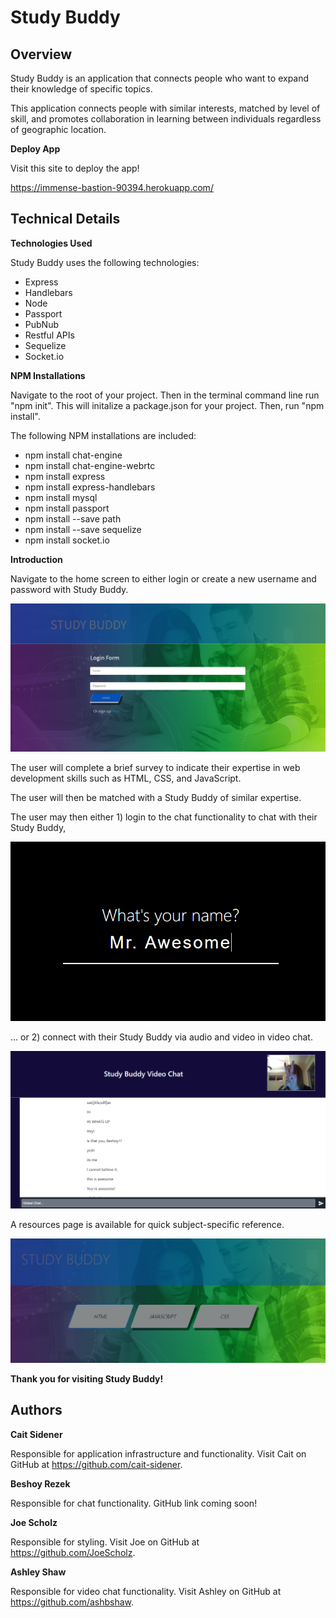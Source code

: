 # **Study Buddy**

## **Overview**
Study Buddy is an application that connects people who want to expand their knowledge of specific topics. 

This application connects people with similar interests, matched by level of skill, and promotes collaboration in learning between individuals regardless of geographic location.

**Deploy App**

Visit this site to deploy the app!

https://immense-bastion-90394.herokuapp.com/

## **Technical Details**
**Technologies Used**

Study Buddy uses the following technologies:

- Express
- Handlebars
- Node
- Passport
- PubNub
- Restful APIs
- Sequelize
- Socket.io

**NPM Installations**

Navigate to the root of your project. Then in the terminal command line run "npm init". This will initalize a package.json for your project. Then, run "npm install".

The following NPM installations are included:
- npm install chat-engine
- npm install chat-engine-webrtc
- npm install express
- npm install express-handlebars
- npm install mysql
- npm install passport
- npm install --save path
- npm install --save sequelize
- npm install socket.io

**Introduction**

Navigate to the home screen to either login or create a new username and password with Study Buddy.

![Home](/public/img/login.png)


The user will complete a brief survey to indicate their expertise in web development skills such as HTML, CSS, and JavaScript.

The user will then be matched with a Study Buddy of similar expertise.

The user may then either 1) login to the chat functionality to chat with their Study Buddy,

![Survey](/public/img/chat.png)

... or 2) connect with their Study Buddy via audio and video in video chat.

![Survey](/public/img/vid.png)

A resources page is available for quick subject-specific reference.

![Survey](/public/img/resources.png)

**Thank you for visiting Study Buddy!**

## **Authors**

**Cait Sidener** 

Responsible for application infrastructure and functionality.
Visit Cait on GitHub at https://github.com/cait-sidener.

**Beshoy Rezek** 

Responsible for chat functionality.
GitHub link coming soon!

**Joe Scholz** 

Responsible for styling.
Visit Joe on GitHub at https://github.com/JoeScholz.

**Ashley Shaw**

Responsible for video chat functionality.
Visit Ashley on GitHub at https://github.com/ashbshaw.